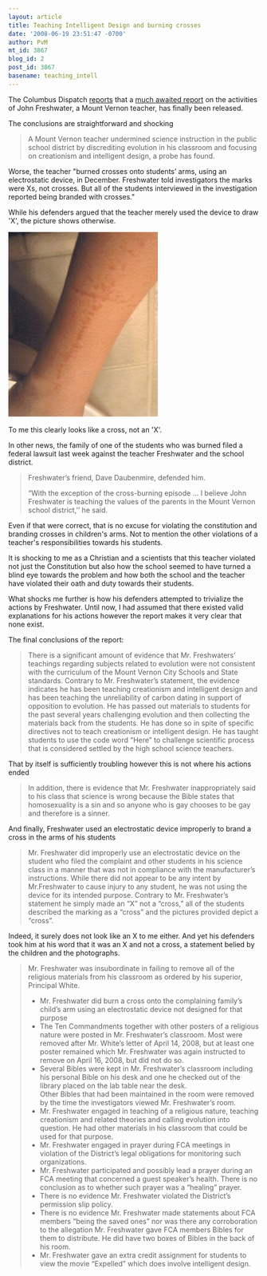 ```yaml
---
layout: article
title: Teaching Intelligent Design and burning crosses
date: '2008-06-19 23:51:47 -0700'
author: PvM
mt_id: 3867
blog_id: 2
post_id: 3867
basename: teaching_intell
---
```

The Columbus Dispatch [reports](http://www.dispatch.com/live/content/local_news/stories/2008/06/19/mtvernon.html?sid=101) that a [much awaited report](http://www.dispatch.com/wwwexportcontent/sites/dispatch/local_news/stories/2008/06/19/Freshwater.pdf) on the activities of John Freshwater, a Mount Vernon teacher, has finally been released.

The conclusions are straightforward and shocking

> A Mount Vernon teacher undermined science instruction in the public school district by discrediting evolution in his classroom and focusing on creationism and intelligent design, a probe has found. 

Worse, the teacher "burned crosses onto students’ arms, using an electrostatic device, in December. Freshwater told investigators the marks were Xs, not crosses. But all of the students interviewed in the investigation reported being branded with crosses."

While his defenders argued that the teacher merely used the device to draw 'X', the picture shows otherwise.

<img src="/uploads/2008/MTVERNON.jpg" alt="MTVERNON.jpg" width="300" height="371" class="mt-image-none" />

To me this clearly looks like a cross, not an 'X'.

In other news, the family of one of the students who was burned filed a federal lawsuit last week against the teacher Freshwater and the school district.

> Freshwater’s friend, Dave Daubenmire, defended him.
> 
> “With the exception of the cross-burning episode … I believe John Freshwater is teaching the values of the parents in the Mount Vernon school district,’’ he said.

Even if that were correct, that is no excuse for violating the constitution  and branding crosses in children's arms. Not to mention the other violations of a teacher's responsibilities towards his students.

It is shocking to me as a Christian and a scientists that this teacher violated not just the Constitution but also how the school seemed to have turned a blind eye towards the problem and how both the school and the teacher have violated their oath and duty towards their students.

What shocks me further is how his defenders attempted to trivialize the actions by Freshwater. Until now, I had assumed that there existed valid explanations for his actions however the report makes it very clear that none exist. 

The final conclusions of the report:

> There is a significant amount of evidence that Mr. Freshwaters’ teachings regarding subjects  related to evolution were not consistent with the curriculum of the Mount Vernon City Schools and State standards.  Contrary to Mr. Freshwater’s statement, the evidence indicates he has been teaching creationism and intelligent design and has been teaching the unreliability of carbon dating in support of opposition to evolution.  He has passed out materials to students for the past several years challenging evolution and then collecting the materials back from the students.  He has done so in spite of specific directives not to teach creationism or intelligent design.  He has taught students to use the code word “Here” to challenge scientific process that is considered settled by the high school science teachers.

That by itself is sufficiently troubling however this is not where his actions ended

> In addition, there is evidence that Mr. Freshwater inappropriately said to his class that science is wrong because the Bible states that homosexuality is a sin and so anyone who is gay chooses to be gay and therefore is a sinner.

And finally, Freshwater used an electrostatic device improperly to brand a cross in the arms of his students

> Mr. Freshwater did improperly use an electrostatic device on the student who filed the complaint and other students in his science class in a manner that was not in compliance with the manufacturer’s instructions.  While there did not appear to be any intent by Mr.Freshwater to cause injury to any student, he was not using the device for its intended purpose. Contrary to Mr.  Freshwater’s statement he simply made an “X” not a “cross,” all of the students described the marking as a “cross” and the pictures provided depict a “cross”. 

Indeed, it surely does not look like an X to me either. And yet his defenders took him at his word that it was an X and not a cross, a statement belied by the children and the photographs.

> Mr. Freshwater was insubordinate in failing to remove all of the religious materials from his  classroom as ordered by his superior, Principal White.  
> 
> 
> * Mr. Freshwater did burn a cross onto the complaining family’s child’s arm using an 
> electrostatic device not designed for that purpose
> * The Ten Commandments together with other posters of a religious nature were posted in Mr. Freshwater’s classroom.  Most were removed after Mr. White’s letter of April 14, 2008, but at least one poster remained which Mr. Freshwater was again instructed to 
> remove on April 16, 2008, but did not do so. 
> * Several Bibles were kept in Mr. Freshwater’s classroom including his personal Bible on his desk and one he checked out of the library placed on the lab table near the desk.  
> Other Bibles that had been maintained in the room were removed by the time the 
> investigators viewed Mr. Freshwater’s room. 
> * Mr. Freshwater engaged in teaching of a religious nature, teaching creationism and 
> related theories and calling evolution into question.  He had other materials in his 
> classroom that could be used for that purpose. 
> * Mr. Freshwater engaged in prayer during FCA meetings in violation of the District’s 
> legal obligations for monitoring such organizations.
> * Mr. Freshwater participated and possibly lead a prayer during an FCA meeting that 
> concerned a guest speaker’s health.  There is no conclusion as to whether such prayer was a “healing” prayer. 
> * There is no evidence Mr. Freshwater violated the District’s permission slip policy. 
> * There is no evidence Mr. Freshwater made statements about FCA members “being the saved ones” nor was there any corroboration to the allegation Mr. Freshwater gave FCA members Bibles for them to distribute.  He did have two boxes of Bibles in the back of his room. 
> * Mr. Freshwater gave an extra credit assignment for students to view the movie “Expelled” which does involve intelligent design.
